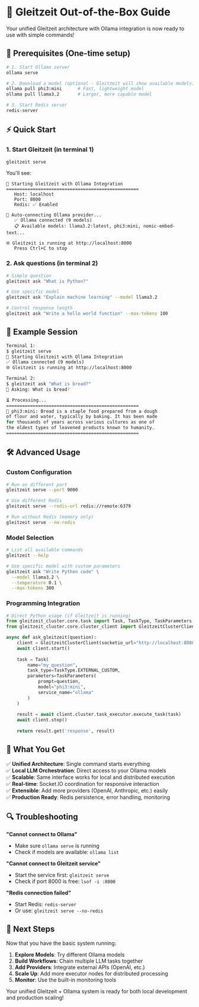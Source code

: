 # 🚀 Gleitzeit Out-of-the-Box Guide

Your unified Gleitzeit architecture with Ollama integration is now ready to use with simple commands!

## 🔧 Prerequisites (One-time setup)

```bash
# 1. Start Ollama server
ollama serve

# 2. Download a model (optional - Gleitzeit will show available models)
ollama pull phi3:mini      # Fast, lightweight model
ollama pull llama3.2       # Larger, more capable model

# 3. Start Redis server
redis-server
```

## ⚡ Quick Start

### 1. Start Gleitzeit (in terminal 1)
```bash
gleitzeit serve
```

You'll see:
```
🚀 Starting Gleitzeit with Ollama Integration
==================================================
   Host: localhost
   Port: 8000
   Redis: ✅ Enabled

🤖 Auto-connecting Ollama provider...
   ✅ Ollama connected (9 models)
   📋 Available models: llama3.2:latest, phi3:mini, nomic-embed-text...

🌐 Gleitzeit is running at http://localhost:8000
   Press Ctrl+C to stop
```

### 2. Ask questions (in terminal 2)
```bash
# Simple question
gleitzeit ask "What is Python?"

# Use specific model
gleitzeit ask "Explain machine learning" --model llama3.2

# Control response length
gleitzeit ask "Write a hello world function" --max-tokens 100
```

## 🎯 Example Session

```bash
Terminal 1:
$ gleitzeit serve
🚀 Starting Gleitzeit with Ollama Integration
✅ Ollama connected (9 models)
🌐 Gleitzeit is running at http://localhost:8000

Terminal 2:
$ gleitzeit ask "What is bread?"
🤖 Asking: What is bread?

⏳ Processing...
==================================================
🤖 phi3:mini: Bread is a staple food prepared from a dough 
of flour and water, typically by baking. It has been made 
for thousands of years across various cultures as one of 
the oldest types of leavened products known to humanity.
==================================================
```

## 🛠️ Advanced Usage

### Custom Configuration
```bash
# Run on different port
gleitzeit serve --port 9000

# Use different Redis
gleitzeit serve --redis-url redis://remote:6379

# Run without Redis (memory only)
gleitzeit serve --no-redis
```

### Model Selection
```bash
# List all available commands
gleitzeit --help

# Use specific model with custom parameters
gleitzeit ask "Write Python code" \
  --model llama3.2 \
  --temperature 0.1 \
  --max-tokens 300
```

### Programming Integration
```python
# Direct Python usage (if Gleitzeit is running)
from gleitzeit_cluster.core.task import Task, TaskType, TaskParameters
from gleitzeit_cluster.core.cluster_client import GleitzeitClusterClient

async def ask_gleitzeit(question):
    client = GleitzeitClusterClient(socketio_url="http://localhost:8000")
    await client.start()
    
    task = Task(
        name="my_question",
        task_type=TaskType.EXTERNAL_CUSTOM,
        parameters=TaskParameters(
            prompt=question,
            model="phi3:mini",
            service_name="ollama"
        )
    )
    
    result = await client.cluster.task_executor.execute_task(task)
    await client.stop()
    
    return result.get('response', result)
```

## 🎉 What You Get

✅ **Unified Architecture**: Single command starts everything  
✅ **Local LLM Orchestration**: Direct access to your Ollama models  
✅ **Scalable**: Same interface works for local and distributed execution  
✅ **Real-time**: Socket.IO coordination for responsive interaction  
✅ **Extensible**: Add more providers (OpenAI, Anthropic, etc.) easily  
✅ **Production Ready**: Redis persistence, error handling, monitoring  

## 🔍 Troubleshooting

**"Cannot connect to Ollama"**
- Make sure `ollama serve` is running
- Check if models are available: `ollama list`

**"Cannot connect to Gleitzeit service"**
- Start the service first: `gleitzeit serve`
- Check if port 8000 is free: `lsof -i :8000`

**"Redis connection failed"**
- Start Redis: `redis-server`
- Or use: `gleitzeit serve --no-redis`

## 🚀 Next Steps

Now that you have the basic system running:

1. **Explore Models**: Try different Ollama models
2. **Build Workflows**: Chain multiple LLM tasks together  
3. **Add Providers**: Integrate external APIs (OpenAI, etc.)
4. **Scale Up**: Add more executor nodes for distributed processing
5. **Monitor**: Use the built-in monitoring tools

Your unified Gleitzeit + Ollama system is ready for both local development and production scaling!